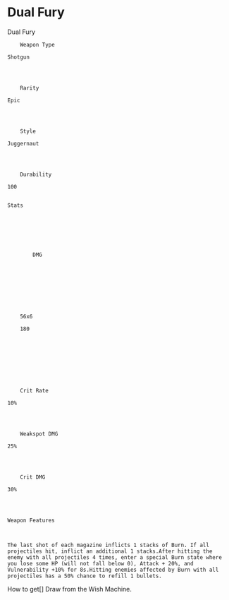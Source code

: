 # Dual Fury

Dual Fury


	
		
		
	
	



	
		Weapon Type
	
	Shotgun



	
		Rarity
	
	Epic



	
		Style
	
	Juggernaut



	
		Durability
	
	100


	Stats

	
	
	
	
		
		
			DMG
		
			 
		
		
	
	
	
	
	
		56x6
	
		180
	
	
	





	
		Crit Rate
	
	10%



	
		Weakspot DMG
	
	25%



	
		Crit DMG
	
	30%




	Weapon Features


	
	The last shot of each magazine inflicts 1 stacks of Burn. If all projectiles hit, inflict an additional 1 stacks.After hitting the enemy with all projectiles 4 times, enter a special Burn state where you lose some HP (will not fall below 0), Attack + 20%, and Vulnerability +10% for 8s.Hitting enemies affected by Burn with all projectiles has a 50% chance to refill 1 bullets.







How to get[]
Draw from the Wish Machine.
